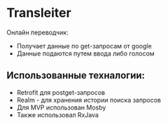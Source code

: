 # Transleiter

Онлайн переводчик:
 - Получает данные по get-запросам от google
 - Данные подаются путем ввода либо голосом
 
 ## Использованные техналогии:
 - Retrofit для postget-запросов
 - Realm - для хранения истории поиска запросов
 - Для MVP использован Mosby
 - Также использовал RxJava
